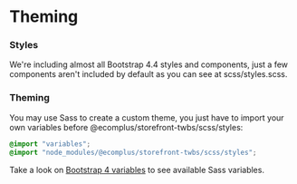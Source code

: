 # Theming

### Styles
We're including almost all Bootstrap 4.4 styles and components, just a few components aren't included by default as you can see at scss/styles.scss.

### Theming
You may use Sass to create a custom theme, you just have to import your own variables before @ecomplus/storefront-twbs/scss/styles:

```scss
@import "variables";
@import "node_modules/@ecomplus/storefront-twbs/scss/styles";
```

Take a look on [Bootstrap 4 variables](https://github.com/twbs/bootstrap/blob/v4-dev/scss/_variables.scss) to see available Sass variables.